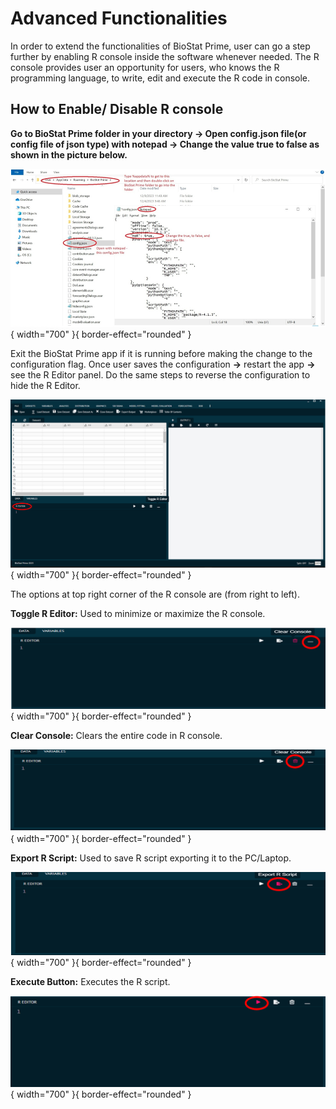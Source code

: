 # Advanced Functionalities

In order to extend the functionalities of BioStat Prime, user can go a step further by enabling R console inside the software whenever needed. The R console provides user an opportunity for users, who knows the R programming language, to write, edit and execute the R code in console.

## How to Enable/ Disable R console

__Go to BioStat Prime folder in your directory -> Open config.json file(or config file of json type) with notepad -> Change the value true to false as shown in the picture below.__

![alt text](screenshots/image299.png){ width="700" }{ border-effect="rounded" }

Exit the BioStat Prime app if it is running before making the change to the configuration flag. Once user saves the configuration __->__ restart the app __->__ see the R Editor panel.
Do the same steps to reverse the configuration to hide the R Editor.

![alt text](screenshots/image300.png){ width="700" }{ border-effect="rounded" }

The options at top right corner of the R console are (from right to left).

__Toggle R Editor:__ Used to minimize or maximize the R console.

![alt text](screenshots/image301.png){ width="700" }{ border-effect="rounded" }

__Clear Console:__ Clears the entire code in R console.

![alt text](screenshots/image302.png){ width="700" }{ border-effect="rounded" }

__Export R Script:__ Used to save R script exporting it to the PC/Laptop.

![alt text](screenshots/image303.png){ width="700" }{ border-effect="rounded" }

__Execute Button:__ Executes the R script.

![alt text](screenshots/image304.png){ width="700" }{ border-effect="rounded" }